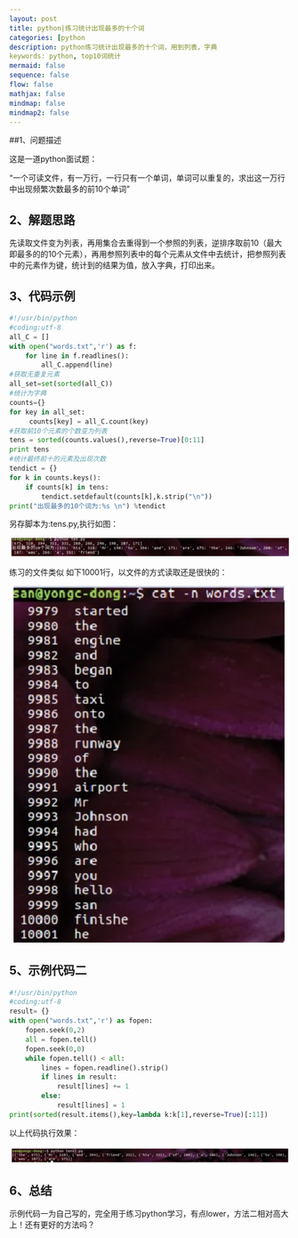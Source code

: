 ```yaml
---
layout: post
title: python|练习统计出现最多的十个词
categories: [python
description: python练习统计出现最多的十个词，用到列表，字典
keywords: python, top10词统计
mermaid: false
sequence: false
flow: false
mathjax: false
mindmap: false
mindmap2: false
---
```



##1、问题描述

这是一道python面试题：

“一个可读文件，有一万行，一行只有一个单词，单词可以重复的，求出这一万行中出现频繁次数最多的前10个单词”

## 2、解题思路

 先读取文件变为列表，再用集合去重得到一个参照的列表，逆排序取前10（最大即最多的的10个元素），再用参照列表中的每个元素从文件中去统计，把参照列表中的元素作为键，统计到的结果为值，放入字典，打印出来。

## 3、代码示例

```python
#!/usr/bin/python
#coding:utf-8
all_C = []
with open("words.txt",'r') as f:
    for line in f.readlines():
        all_C.append(line)
#获取无重复元素
all_set=set(sorted(all_C))
#统计为字典
counts={}
for key in all_set:
     counts[key] = all_C.count(key)
#获取前10个元素的个数变为列表
tens = sorted(counts.values(),reverse=True)[0:11]
print tens
#统计最终前十的元素及出现次数
tendict = {}
for k in counts.keys():
    if counts[k] in tens:
        tendict.setdefault(counts[k],k.strip("\n"))
print("出现最多的10个词为:%s \n") %tendict
```

另存脚本为:tens.py,执行如图：

![202407230601.png](images/202407230601.png)

练习的文件类似 如下10001行，以文件的方式读取还是很快的：

![202407230602.png](images/202407230602.png)

## 5、示例代码二

```python
#!/usr/bin/python
#coding:utf-8
result= {}
with open("words.txt",'r') as fopen:
    fopen.seek(0,2)
    all = fopen.tell()
    fopen.seek(0,0)
    while fopen.tell() < all:
        lines = fopen.readline().strip()
        if lines in result:
            result[lines] += 1
        else:
            result[lines] = 1
print(sorted(result.items(),key=lambda k:k[1],reverse=True)[:11])
```

以上代码执行效果：

![202407230603.png](images/202407230603.png)

## 6、总结

示例代码一为自己写的，完全用于练习python学习，有点lower，方法二相对高大上！还有更好的方法吗？

